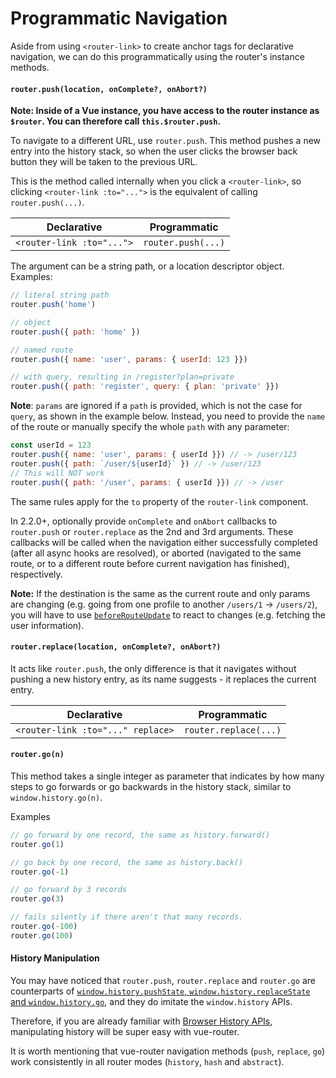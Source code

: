 # Programmatic Navigation

Aside from using `<router-link>` to create anchor tags for declarative navigation, we can do this programmatically using the router's instance methods.

#### `router.push(location, onComplete?, onAbort?)`

**Note: Inside of a Vue instance, you have access to the router instance as `$router`. You can therefore call `this.$router.push`.**

To navigate to a different URL, use `router.push`. This method pushes a new entry into the history stack, so when the user clicks the browser back button they will be taken to the previous URL.

This is the method called internally when you click a `<router-link>`, so clicking `<router-link :to="...">` is the equivalent of calling `router.push(...)`.

| Declarative | Programmatic |
|-------------|--------------|
| `<router-link :to="...">` | `router.push(...)` |

The argument can be a string path, or a location descriptor object. Examples:

``` js
// literal string path
router.push('home')

// object
router.push({ path: 'home' })

// named route
router.push({ name: 'user', params: { userId: 123 }})

// with query, resulting in /register?plan=private
router.push({ path: 'register', query: { plan: 'private' }})
```

**Note**: `params` are ignored if a `path` is provided, which is not the case for `query`, as shown in the example below. Instead, you need to provide the `name` of the route or manually specify the whole `path` with any parameter:

```js
const userId = 123
router.push({ name: 'user', params: { userId }}) // -> /user/123
router.push({ path: `/user/${userId}` }) // -> /user/123
// This will NOT work
router.push({ path: '/user', params: { userId }}) // -> /user
```

The same rules apply for the `to` property of the `router-link` component.

In 2.2.0+, optionally provide `onComplete` and `onAbort` callbacks to `router.push` or `router.replace` as the 2nd and 3rd arguments. These callbacks will be called when the navigation either successfully completed (after all async hooks are resolved), or aborted (navigated to the same route, or to a different route before current navigation has finished), respectively.

**Note:** If the destination is the same as the current route and only params are changing (e.g. going from one profile to another `/users/1` -> `/users/2`), you will have to use [`beforeRouteUpdate`](./dynamic-matching.html#reacting-to-params-changes) to react to changes (e.g. fetching the user information).

#### `router.replace(location, onComplete?, onAbort?)`

It acts like `router.push`, the only difference is that it navigates without pushing a new history entry, as its name suggests - it replaces the current entry.

| Declarative | Programmatic |
|-------------|--------------|
| `<router-link :to="..." replace>` | `router.replace(...)` |

#### `router.go(n)`

This method takes a single integer as parameter that indicates by how many steps to go forwards or go backwards in the history stack, similar to `window.history.go(n)`.

Examples

``` js
// go forward by one record, the same as history.forward()
router.go(1)

// go back by one record, the same as history.back()
router.go(-1)

// go forward by 3 records
router.go(3)

// fails silently if there aren't that many records.
router.go(-100)
router.go(100)
```

#### History Manipulation

You may have noticed that `router.push`, `router.replace` and `router.go` are counterparts of [`window.history.pushState`, `window.history.replaceState` and `window.history.go`](https://developer.mozilla.org/en-US/docs/Web/API/History), and they do imitate the `window.history` APIs.

Therefore, if you are already familiar with [Browser History APIs](https://developer.mozilla.org/en-US/docs/Web/API/History_API), manipulating history will be super easy with vue-router.

It is worth mentioning that vue-router navigation methods (`push`, `replace`, `go`) work consistently in all router modes (`history`, `hash` and `abstract`).
